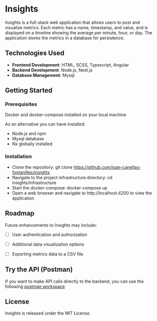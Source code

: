 # Insights

Insights is a full-stack web application that allows users to post and visualize metrics. Each metric has a name, timestamp, and value, and is displayed on a timeline showing the average per minute, hour, or day. The application stores the metrics in a database for persistence.

## Technologies Used

* **Frontend Development**: HTML, SCSS, Typescript, Angular
* **Backend Development**: Node.js, Nest.js
* **Database Management**: Mysql

## Getting Started

### Prerequisites
Docker and docker-compose installed on your local machine

As an alternative you can have installed:
- Node.js and npm
- Mysql database
- Nx globally installed

### Installation

- Clone the repository: git clone https://github.com/joan-canellas-fontanilles/insights
- Navigate to the project infrastructure directory: cd insights/infrastructure
- Start the docker-compose: docker-compose up
- Open a web browser and navigate to http://localhost:4200 to view the application

## Roadmap
Future enhancements to Insights may include:

- [ ] User authentication and authorization
- [ ] Additional data visualization options
- [ ] Exporting metrics data to a CSV file


## Try the API (Postman)

If you want to make API calls directly to the backend, you can use the following [postman workspace](https://documenter.getpostman.com/view/26439222/2s93K1r1Hj)

## License
Insights is released under the MIT License.
